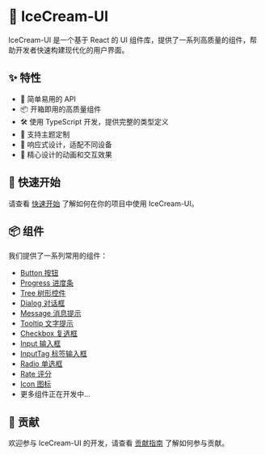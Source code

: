 # 🍦 IceCream-UI

IceCream-UI 是一个基于 React 的 UI 组件库，提供了一系列高质量的组件，帮助开发者快速构建现代化的用户界面。

## ✨ 特性

- 🎨 简单易用的 API
- 📦 开箱即用的高质量组件
- 🛠 使用 TypeScript 开发，提供完整的类型定义
- 🎯 支持主题定制
- 📱 响应式设计，适配不同设备
- 🌈 精心设计的动画和交互效果

## 🚀 快速开始

请查看 [快速开始](./guide/quick-start) 了解如何在你的项目中使用 IceCream-UI。

## 📦 组件

我们提供了一系列常用的组件：

- [Button 按钮](../src/Basic/Button/index.md)
- [Progress 进度条](../src/Data/Progress/index.md)
- [Tree 树形控件](../src/Data/Tree/index.md)
- [Dialog 对话框](../src/Feedback/Dialog/index.md)
- [Message 消息提示](../src/Feedback/Message/index.md)
- [Tooltip 文字提示](../src/Feedback/Tooltip/index.md)
- [Checkbox 复选框](../src/Form/Checkbox/index.md)
- [Input 输入框](../src/Form/Input/index.md)
- [InputTag 标签输入框](../src/Form/InputTag/index.md)
- [Radio 单选框](../src/Form/Radio/index.md)
- [Rate 评分](../src/Form/Rate/index.md)
- [Icon 图标](../src/General/Icon/index.md)
- 更多组件正在开发中...

## 🤝 贡献

欢迎参与 IceCream-UI 的开发，请查看 [贡献指南](./guide/contributing) 了解如何参与贡献。
